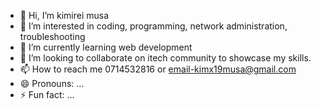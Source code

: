 - 👋 Hi, I’m kimirei musa
- 👀 I’m interested in coding, programming, network administration, troubleshooting
- 🌱 I’m currently learning web development
- 💞️ I’m looking to collaborate on itech community to showcase my skills.
- 📫 How to reach me 0714532816 or email-kimx19musa@gmail.com
- 😄 Pronouns: ...
- ⚡ Fun fact: ...

<!---
kimirei1748/kimirei1748 is a ✨ special ✨ repository because its `README.md` (this file) appears on your GitHub profile.
You can click the Preview link to take a look at your changes.
--->
